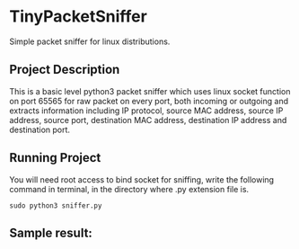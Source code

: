 # TinyPacketSniffer
Simple packet sniffer for linux distributions.
## Project Description
This is a basic level python3 packet sniffer which uses linux socket function on port 65565 for raw packet on every port, both incoming or outgoing and extracts information including IP protocol, source MAC address, source IP address, source port, destination MAC address, destination IP address and destination port.
## Running Project
You will need root access to bind socket for sniffing, write the following command in terminal, in the directory where .py extension file is.
```
sudo python3 sniffer.py
```
## Sample result:
